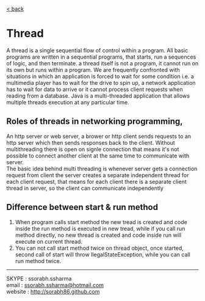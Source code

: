[< back](../README.md)
# Thread

A thread is a single sequential flow of control within a program. All basic programs are written in a sequential programs, that starts, run a sequences of logic, and then terminate. a thread itself is not a program, it cannot run on its own but runs within a program. We are frequently confronted with situations in which an application is forced to wait for some condition i.e. a multimedia player has to wait for the drive to spin up, a network application has to wait for data to arrive or it cannot process client requests when reading from a database.
Java is a multi-threaded application that allows multiple threads execution at any particular time.

## Roles of threads in networking programming, 

An http server or web server, a brower or http client sends requests to an http server which then sends responses back to the client. Without multithreading there is open on signle connection that means it's not possible to connect another client at the same time to communicate with server.    
The basic idea behind multi threading is whenever server gets a connection request from client the server creates a separate independent thread for each client request, that means for each client there is a separate client thread in server, so the client can communicate independently

## Difference between start & run method

1. When program calls start method the new tread is created and code inside the run method is executed in new tread, while if you call run method directly, no new thread is created and code inside run will execute on current thread.
2. You can not call start method twice on thread object, once started, second call of start will throw IlegalStateException, while you can call run method twice.

-----
SKYPE : ssorabh.ssharma    
email : ssorabh.ssharma@hotmail.com    
website : http://sorabh86.github.com    
